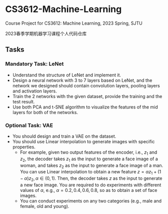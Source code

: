 # CS3612-Machine-Learning
Course Project for CS3612: Machine Learning, 2023 Spring, SJTU

2023春季学期机器学习课程个人代码仓库

## Tasks
### Mandatory Task: LeNet
- Understand the structure of LeNet and implement it.
- Design a neural network with 3 to 7 layers based on LeNet, and the network we designed should contain convolution layers, pooling layers and activation layers.
- Train the 2 networks with the given dataset, provide the training and the test result.
- Use both PCA and t-SNE algorithm to visualize the features of the mid layers for both of the networks.

### Optional Task: VAE
- You should design and train a VAE on the dataset.
- You should use Linear interpolation to generate images with specific properties.
  - For example, given two output features of the encoder, i.e., $z_1$ and $z_2$, the decoder takes $z_1$ as the input to generate a face image of a woman, and takes $z_2$ as the input to generate a face image of a man. You can use Linear interpolation to obtain a new feature $z= \alpha z_1 + (1 − \alpha)z_2, \alpha \in (0,1)$. Then, the decoder takes $z$ as the input to generate a new face image. You are required to do experiments with different values of $\alpha$, e.g., $\alpha=0.2, 0.4, 0.6, 0.8$, so as to obtain a set of face images.
  - You can conduct experiments on any two categories (e.g., male and female, old and young).
